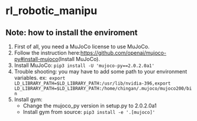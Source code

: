 # rl_robotic_manipu
## Note: how to install the enviroment
1. First of all, you need a MuJoCo license to use MuJoCo.
2. Follow the instruction here:<https://github.com/openai/mujoco-py#install-mujoco>(Install MuJoCo).
3. Install MuJoCo:
  `pip3 install -U 'mujoco-py==2.0.2.0a1'​`
4. Trouble shooting: you may have to add some path to your environment variables.
   ex:` export LD_LIBRARY_PATH=$LD_LIBRARY_PATH:/usr/lib/nvidia-396,export LD_LIBRARY_PATH=$LD_LIBRARY_PATH:/home/chingan/.mujoco/mujoco200/bin`
5. Install gym: 
   * Change the mujoco_py version in setup.py to 2.0.2.0a1
   * Install gym from source:
     `pip3 install -e '.[mujoco]'`

